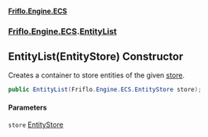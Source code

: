 #### [Friflo.Engine.ECS](index.md#'index')
### [Friflo.Engine.ECS](Friflo.Engine.ECS.md#'Friflo.Engine.ECS').[EntityList](EntityList.md#'Friflo.Engine.ECS.EntityList')

## EntityList(EntityStore) Constructor

Creates a container to store entities of the given [store](EntityList.EntityList(EntityStore).md#Friflo.Engine.ECS.EntityList.EntityList(Friflo.Engine.ECS.EntityStore).store#'Friflo.Engine.ECS.EntityList.EntityList(Friflo.Engine.ECS.EntityStore).store').

```csharp
public EntityList(Friflo.Engine.ECS.EntityStore store);
```
#### Parameters

<a name='Friflo.Engine.ECS.EntityList.EntityList(Friflo.Engine.ECS.EntityStore).store'></a>

`store` [EntityStore](EntityStore.md#'Friflo.Engine.ECS.EntityStore')